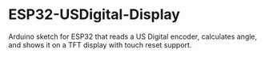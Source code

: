 # ESP32-USDigital-Display
Arduino sketch for ESP32 that reads a US Digital encoder, calculates angle, and shows it on a TFT display with touch reset support.
